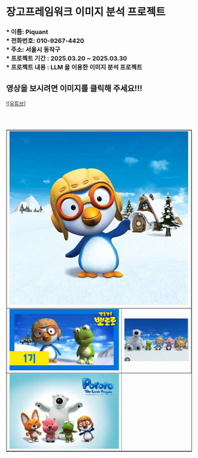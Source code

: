 <h1> 장고프레임워크 이미지 분석 프로젝트 </h1>

<h3>
* 이름: Piquant <br>
* 전화번호: 010-9267-4420 <br>
* 주소: 서울시 동작구 <br>
* 프로젝트 기간 : 2025.03.20 ~ 2025.03.30 <br>
* 프로젝트 내용 : LLM 을 이용한 이미지 분석 프로젝트 <br>
</h3>


<h2> 영상을 보시려면 이미지를 클릭해 주세요!!! </h2> 

[![유튜브]](https://www.youtube.com/@Trumpet1214)

<br> <br>

<table border=1 width=100%>
<tr>
  
  <td colspan="2" > <img src="https://github.com/Piquant92/Flask-Project/blob/master/README/space.jpg?raw=true"/>  </td>
  
</tr>
  
<tr>
  <td> <img src="https://github.com/Piquant92/Flask-Project/blob/master/README/1.jpg?raw=true"/>  </td>
  
  <td> <img src="https://github.com/Piquant92/Flask-Project/blob/master/README/2.jpg?raw=true"/>  </td>
</tr>  

<tr>
  <td> <img src="https://github.com/Piquant92/Flask-Project/blob/master/README/3.jpg?raw=true"/>  </td>
</tr>  

</table>
